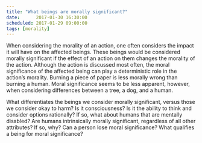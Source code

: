 ```yaml
---
title: "What beings are morally significant?"
date:      2017-01-30 16:30:00
scheduled: 2017-01-29 09:00:00
tags: [morality]
---
```

When considering the morality of an action, one often considers the impact it will have on the affected beings. These beings would be considered morally significant if the effect of an action on them changes the morality of the action. Although the action is discussed most often, the moral significance of the affected being can play a deterministic role in the action’s morality. Burning a piece of paper is less morally wrong than burning a human. Moral significance seems to be less apparent, however, when considering differences between a tree, a dog, and a human.

What differentiates the beings we consider morally significant, versus those we consider okay to harm? Is it consciousness? Is it the ability to think and consider options rationally? If so, what about humans that are mentally disabled? Are humans intrinsically morally significant, regardless of all other attributes? If so, why? Can a person lose moral significance? What qualifies a being for moral significance?
